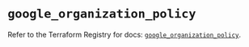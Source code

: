 # `google_organization_policy`

Refer to the Terraform Registry for docs: [`google_organization_policy`](https://registry.terraform.io/providers/hashicorp/google-beta/6.25.0/docs/resources/google_organization_policy).
